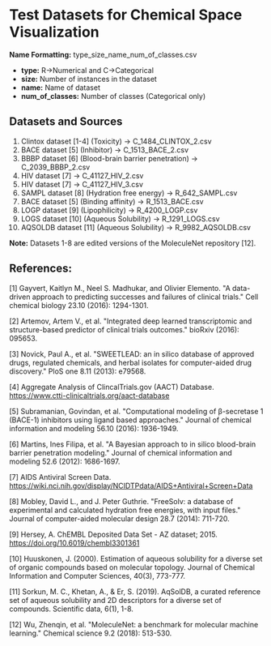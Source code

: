 # Test Datasets for Chemical Space Visualization

**Name Formatting:** type_size_name_num_of_classes.csv

- **type:** R->Numerical and C->Categorical
- **size:** Number of instances in the dataset
- **name:** Name of dataset
- **num_of_classes:** Number of classes (Categorical only)

##  Datasets and Sources

1. Clintox dataset [1-4] (Toxicity) -> C_1484_CLINTOX_2.csv
2. BACE dataset [5] (Inhibitor) -> C_1513_BACE_2.csv
3. BBBP dataset [6] (Blood-brain barrier penetration) -> C_2039_BBBP_2.csv
4. HIV dataset [7] -> C_41127_HIV_2.csv
5. HIV dataset [7] -> C_41127_HIV_3.csv
6. SAMPL dataset [8] (Hydration free energy) -> R_642_SAMPL.csv
7. BACE dataset [5] (Binding affinity) -> R_1513_BACE.csv
8. LOGP dataset [9] (Lipophilicity) -> R_4200_LOGP.csv
9. LOGS dataset [10] (Aqueous Solubility) -> R_1291_LOGS.csv
10. AQSOLDB dataset [11] (Aqueous Solubility) -> R_9982_AQSOLDB.csv

**Note:** Datasets 1-8 are edited versions of the MoleculeNet repository [12].

## References:
[1] Gayvert, Kaitlyn M., Neel S. Madhukar, and Olivier Elemento. "A data-driven approach to predicting successes and failures of clinical trials." Cell chemical biology 23.10 (2016): 1294-1301.

[2] Artemov, Artem V., et al. "Integrated deep learned transcriptomic and structure-based predictor of clinical trials outcomes." bioRxiv (2016): 095653.

[3] Novick, Paul A., et al. "SWEETLEAD: an in silico database of approved drugs, regulated chemicals, and herbal isolates for computer-aided drug discovery." PloS one 8.11 (2013): e79568.

[4] Aggregate Analysis of ClincalTrials.gov (AACT) Database. https://www.ctti-clinicaltrials.org/aact-database

[5] Subramanian, Govindan, et al. "Computational modeling of β-secretase 1 (BACE-1) inhibitors using ligand based approaches." Journal of chemical information and modeling 56.10 (2016): 1936-1949.

[6] Martins, Ines Filipa, et al. "A Bayesian approach to in silico blood-brain barrier penetration modeling." Journal of chemical information and modeling 52.6 (2012): 1686-1697.

[7] AIDS Antiviral Screen Data. https://wiki.nci.nih.gov/display/NCIDTPdata/AIDS+Antiviral+Screen+Data

[8] Mobley, David L., and J. Peter Guthrie. "FreeSolv: a database of experimental and calculated hydration free energies, with input files." Journal of computer-aided molecular design 28.7 (2014): 711-720.

[9] Hersey, A. ChEMBL Deposited Data Set - AZ dataset; 2015. https://doi.org/10.6019/chembl3301361

[10] Huuskonen, J. (2000). Estimation of aqueous solubility for a diverse set of organic compounds based on molecular topology. Journal of Chemical Information and Computer Sciences, 40(3), 773-777.

[11] Sorkun, M. C., Khetan, A., & Er, S. (2019). AqSolDB, a curated reference set of aqueous solubility and 2D descriptors for a diverse set of compounds. Scientific data, 6(1), 1-8.

[12] Wu, Zhenqin, et al. "MoleculeNet: a benchmark for molecular machine learning." Chemical science 9.2 (2018): 513-530.
